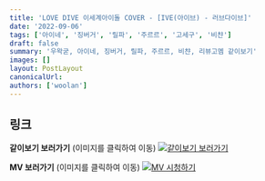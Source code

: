```yaml
---
title: 'LOVE DIVE 이세계아이돌 COVER - [IVE(아이브) - 러브다이브]'
date: '2022-09-06'
tags: ['아이네', '징버거', '릴파', '주르르', '고세구', '비챤']
draft: false
summary: '우왁굳, 아이네, 징버거, 릴파, 주르르, 비챤, 리뷰고멤 같이보기'
images: []
layout: PostLayout
canonicalUrl:
authors: ['woolan']
---
```


## 링크

**같이보기 보러가기** (이미지를 클릭하여 이동)
[![같이보기 보러가기](https://cdn.discordapp.com/attachments/1135756712759013437/1135758630910697602/banner.png)](https://cafe.naver.com/steamindiegame/7522517)

**MV 보러가기** (이미지를 클릭하여 이동)
[![MV 시청하기](https://i.ytimg.com/vi/Brf3LWwNVTk/maxresdefault.jpg)](https://youtu.be/Brf3LWwNVTk)
